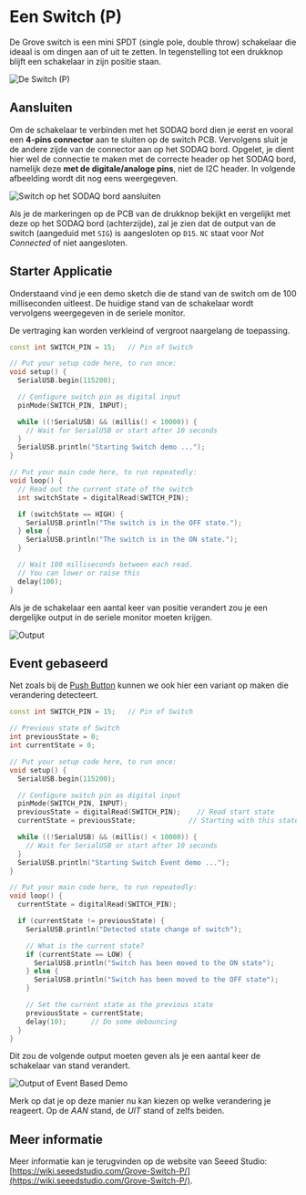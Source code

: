 # Een Switch (P)

De Grove switch is een mini SPDT (single pole, double throw) schakelaar die ideaal is om dingen aan of uit te zetten. In tegenstelling tot een drukknop blijft een schakelaar in zijn positie staan.

![De Switch (P)](./img/switch_p.jpg)

## Aansluiten

Om de schakelaar te verbinden met het SODAQ bord dien je eerst en vooral een **4-pins connector** aan te sluiten op de switch PCB. Vervolgens sluit je de andere zijde van de connector aan op het SODAQ bord. Opgelet, je dient hier wel de connectie te maken met de correcte header op het SODAQ bord, namelijk deze **met de digitale/analoge pins**, niet de I2C header. In volgende afbeelding wordt dit nog eens weergegeven.

![Switch op het SODAQ bord aansluiten](./img/connecting_switch_to_sodaq.png)

Als je de markeringen op de PCB van de drukknop bekijkt en vergelijkt met deze op het SODAQ bord (achterzijde), zal je zien dat de output van de switch (aangeduid met `SIG`) is aangesloten op `D15`. `NC` staat voor *Not Connected* of niet aangesloten.

## Starter Applicatie

Onderstaand vind je een demo sketch die de stand van de switch om de 100 milliseconden uitleest. De huidige stand van de schakelaar wordt vervolgens weergegeven in de seriele monitor.

De vertraging kan worden verkleind of vergroot naargelang de toepassing.

```cpp
const int SWITCH_PIN = 15;   // Pin of Switch

// Put your setup code here, to run once:
void setup() {
  SerialUSB.begin(115200);

  // Configure switch pin as digital input
  pinMode(SWITCH_PIN, INPUT);

  while ((!SerialUSB) && (millis() < 10000)) {
    // Wait for SerialUSB or start after 10 seconds
  }
  SerialUSB.println("Starting Switch demo ...");
}

// Put your main code here, to run repeatedly:
void loop() {
  // Read out the current state of the switch
  int switchState = digitalRead(SWITCH_PIN);

  if (switchState == HIGH) {
    SerialUSB.println("The switch is in the OFF state.");
  } else {
    SerialUSB.println("The switch is in the ON state.");
  }

  // Wait 100 milliseconds between each read.
  // You can lower or raise this
  delay(100);
}
```

Als je de schakelaar een aantal keer van positie verandert zou je een dergelijke output in de seriele monitor moeten krijgen.

![Output](./img/output.png)

## Event gebaseerd

Net zoals bij de [Push Button](/sensors/push_button/README.md#event-gebaseerd) kunnen we ook hier een variant op maken die verandering detecteert.

```cpp
const int SWITCH_PIN = 15;   // Pin of Switch

// Previous state of Switch
int previousState = 0;
int currentState = 0;

// Put your setup code here, to run once:
void setup() {
  SerialUSB.begin(115200);

  // Configure switch pin as digital input
  pinMode(SWITCH_PIN, INPUT);
  previousState = digitalRead(SWITCH_PIN);    // Read start state
  currentState = previousState;             // Starting with this state

  while ((!SerialUSB) && (millis() < 10000)) {
    // Wait for SerialUSB or start after 10 seconds
  }
  SerialUSB.println("Starting Switch Event demo ...");
}

// Put your main code here, to run repeatedly:
void loop() {
  currentState = digitalRead(SWITCH_PIN);

  if (currentState != previousState) {
    SerialUSB.println("Detected state change of switch");

    // What is the current state?
    if (currentState == LOW) {
      SerialUSB.println("Switch has been moved to the ON state");
    } else {
      SerialUSB.println("Switch has been moved to the OFF state");
    }

    // Set the current state as the previous state
    previousState = currentState;
    delay(10);      // Do some debouncing
  }
}
```

Dit zou de volgende output moeten geven als je een aantal keer de schakelaar van stand verandert.

![Output of Event Based Demo](./img/event_output.png)

Merk op dat je op deze manier nu kan kiezen op welke verandering je reageert. Op de *AAN* stand, de *UIT* stand of zelfs beiden.

## Meer informatie

Meer informatie kan je terugvinden op de website van Seeed Studio: [https://wiki.seeedstudio.com/Grove-Switch-P/](https://wiki.seeedstudio.com/Grove-Switch-P/).
